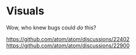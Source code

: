 # Visuals

Wow, who knew bugs could *do* this?

https://github.com/atom/atom/discussions/22402
https://github.com/atom/atom/discussions/22900
